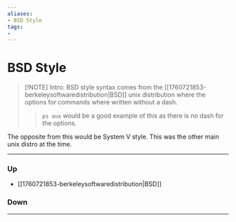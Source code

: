 ```yaml
---
aliases:
- BSD Style
tags:
- 
---
```

# BSD Style
> [!NOTE] Intro: 
> BSD style syntax comes from the [[1760721853-berkeleysoftwaredistribution|BSD]] unix distribution where the options for commands where written without a dash. 
> > `ps aux` would be a good example of this as there is no dash for the options.

The opposite from this would be System V style. This was the other main unix distro at the time. 

***
### Up
- [[1760721853-berkeleysoftwaredistribution|BSD]]
### Down
***
